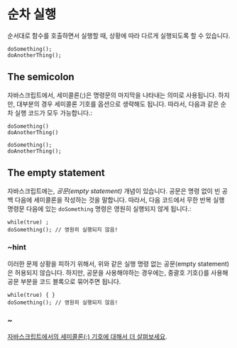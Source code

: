 # 순차 실행

순서대로 함수를 호출하면서 실행할 때, 상황에 따라 다르게 실행되도록 할 수 있습니다.

```typescript-ignore
doSomething();
doAnotherThing();
```

## The semicolon

자바스크립트에서, 세미콜론(;)은 명령문의 마지막을 나타내는 의미로 사용됩니다. 하지만, 대부분의 경우 세미콜론 기호를 옵션으로 생략해도 됩니다. 따라서, 다음과 같은 순차 실행 코드가 모두 가능합니다.:

```typescript-ignore
doSomething()
doAnotherThing()
```

```typescript-ignore
doSomething();
doAnotherThing();
```

## The empty statement

자바스크립트에는, *공문(empty statement)* 개념이 있습니다. 공문은 명령 없이 빈 공백 다음에 세미콜론을 작성하는 것을 말합니다. 따라서, 다음 코드에서 무한 반복 실행 명령문 다음에 있는 `doSomething` 명령은 영원히 실행되지 않게 됩니다.:

```typescript-ignore
while(true) ;
doSomething(); // 영원히 실행되지 않음!
```

### ~hint

이러한 문제 상황을 피하기 위해서, 위와 같은 실행 명령 없는 공문(empty statement)은 허용되지 않습니다. 하지만, 공문을 사용해야하는 경우에는, 중괄호 기호{}를 사용해 공문 부분을 코드 블록으로 묶어주면 됩니다.

```typescript-ignore
while(true) { } 
doSomething(); // 영원히 실행되지 않음!
```

### ~

[자바스크립트에서의 세미콜론(;) 기호에 대해서 더 살펴보세요](http://inimino.org/~inimino/blog/javascript_semicolons).
